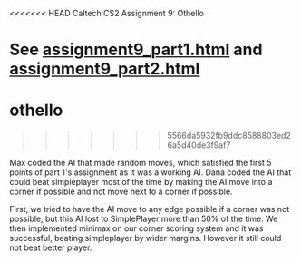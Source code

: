 <<<<<<< HEAD
Caltech CS2 Assignment 9: Othello

See [assignment9_part1.html](http://htmlpreview.github.io/?https://github.com/caltechcs2/othello/blob/master/assignment9_part1.html) and [assignment9_part2.html](http://htmlpreview.github.io/?https://github.com/caltechcs2/othello/blob/master/assignment9_part2.html)
=======
# othello
>>>>>>> 5566da5932fb9ddc8588803ed26a5d40de3f9af7

Max coded the AI that made random moves, which satisfied the first 5 points of part 1's assignment as it was a working AI. Dana coded the AI that could beat simpleplayer most of the time by making the AI move into a corner if possible and not move next to a corner if possible. 

First, we tried to have the AI move to any edge possible if a corner was not possible, but this AI lost to SimplePlayer more than 50% of the time. We then implemented minimax on our corner scoring system and it was successful, beating simpleplayer by wider margins. However it still could not beat better player.
